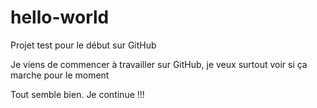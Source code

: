 # hello-world
Projet test pour le début sur GitHub

Je viens de commencer à travailler sur GitHub, je veux surtout voir si ça marche pour le moment

Tout semble bien. Je continue !!!
